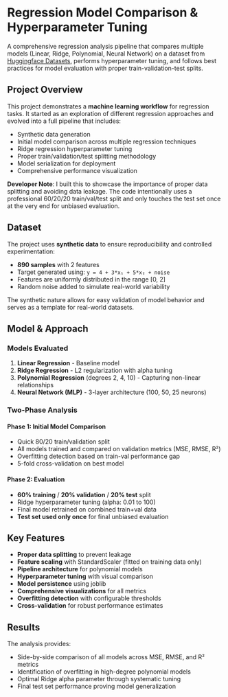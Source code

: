 # Regression Model Comparison & Hyperparameter Tuning

A comprehensive regression analysis pipeline that compares multiple models (Linear, Ridge, Polynomial, Neural Network) on a dataset from [Huggingface Datasets](https://huggingface.co/datasets/ketan0/test_regression_preds), performs hyperparameter tuning, and follows best practices for model evaluation with proper train-validation-test splits.

## Project Overview

This project demonstrates a **machine learning workflow** for regression tasks. It started as an exploration of different regression approaches and evolved into a full pipeline that includes:

- Synthetic data generation
- Initial model comparison across multiple regression techniques
- Ridge regression hyperparameter tuning
- Proper train/validation/test splitting methodology
- Model serialization for deployment
- Comprehensive performance visualization

**Developer Note**: I built this to showcase the importance of proper data splitting and avoiding data leakage. The code intentionally uses a professional 60/20/20 train/val/test split and only touches the test set once at the very end for unbiased evaluation.

## Dataset

The project uses **synthetic data** to ensure reproducibility and controlled experimentation:

- **890 samples** with 2 features
- Target generated using: `y = 4 + 3*x₁ + 5*x₂ + noise`
- Features are uniformly distributed in the range [0, 2]
- Random noise added to simulate real-world variability

The synthetic nature allows for easy validation of model behavior and serves as a template for real-world datasets.

## Model & Approach

### Models Evaluated

1. **Linear Regression** - Baseline model
2. **Ridge Regression** - L2 regularization with alpha tuning
3. **Polynomial Regression** (degrees 2, 4, 10) - Capturing non-linear relationships
4. **Neural Network (MLP)** - 3-layer architecture (100, 50, 25 neurons)

### Two-Phase Analysis

#### Phase 1: Initial Model Comparison
- Quick 80/20 train/validation split
- All models trained and compared on validation metrics (MSE, RMSE, R²)
- Overfitting detection based on train-val performance gap
- 5-fold cross-validation on best model

#### Phase 2: Evaluation
- **60% training** / **20% validation** / **20% test** split
- Ridge hyperparameter tuning (alpha: 0.01 to 100)
- Final model retrained on combined train+val data
- **Test set used only once** for final unbiased evaluation

## Key Features

- **Proper data splitting** to prevent leakage
- **Feature scaling** with StandardScaler (fitted on training data only)
- **Pipeline architecture** for polynomial models
- **Hyperparameter tuning** with visual comparison
- **Model persistence** using joblib
- **Comprehensive visualizations** for all metrics
- **Overfitting detection** with configurable thresholds
- **Cross-validation** for robust performance estimates

## Results

The analysis provides:

- Side-by-side comparison of all models across MSE, RMSE, and R² metrics
- Identification of overfitting in high-degree polynomial models
- Optimal Ridge alpha parameter through systematic tuning
- Final test set performance proving model generalization
